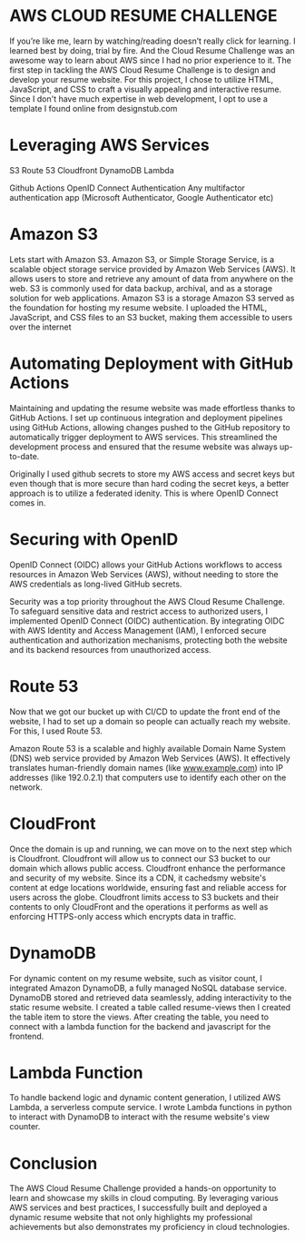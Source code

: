# AWS CLOUD RESUME CHALLENGE
If you’re like me, learn by watching/reading doesn’t really click for learning. I learned best by doing, trial by fire. And the Cloud Resume Challenge was an awesome way to learn about AWS since I had no prior experience to it. The first step in tackling the AWS Cloud Resume Challenge is to design and develop your resume website. For this project, I chose to utilize HTML, JavaScript, and CSS to craft a visually appealing and interactive resume. Since I don't have much expertise in web development, I opt to use a template I found online from designstub.com

# Leveraging AWS Services
S3
Route 53
Cloudfront
DynamoDB
Lambda

Github Actions
OpenID Connect Authentication
Any multifactor authentication app (Microsoft Authenticator, Google Authenticator etc)

# Amazon S3
Lets start with Amazon S3. Amazon S3, or Simple Storage Service, is a scalable object storage service provided by Amazon Web Services (AWS). It allows users to store and retrieve any amount of data from anywhere on the web. S3 is commonly used for data backup, archival, and as a storage solution for web applications. Amazon S3 is a storage Amazon S3 served as the foundation for hosting my resume website. I uploaded the HTML, JavaScript, and CSS files to an S3 bucket, making them accessible to users over the internet

# Automating Deployment with GitHub Actions
Maintaining and updating the resume website was made effortless thanks to GitHub Actions. I set up continuous integration and deployment pipelines using GitHub Actions, allowing changes pushed to the GitHub repository to automatically trigger deployment to AWS services. This streamlined the development process and ensured that the resume website was always up-to-date.

Originally I used github secrets to store my AWS access and secret keys but even though that is more secure than hard coding the secret keys, a better approach is to utilize a federated idenity. This is where OpenID Connect comes in.

# Securing with OpenID
OpenID Connect (OIDC) allows your GitHub Actions workflows to access resources in Amazon Web Services (AWS), without needing to store the AWS credentials as long-lived GitHub secrets.

Security was a top priority throughout the AWS Cloud Resume Challenge. To safeguard sensitive data and restrict access to authorized users, I implemented OpenID Connect (OIDC) authentication. By integrating OIDC with AWS Identity and Access Management (IAM), I enforced secure authentication and authorization mechanisms, protecting both the website and its backend resources from unauthorized access.

# Route 53
Now that we got our bucket up with CI/CD to update the front end of the website, I had to set up a domain so people can actually reach my website. For this, I used Route 53.

Amazon Route 53 is a scalable and highly available Domain Name System (DNS) web service provided by Amazon Web Services (AWS). It effectively translates human-friendly domain names (like www.example.com) into IP addresses (like 192.0.2.1) that computers use to identify each other on the network.

# CloudFront
Once the domain is up and running, we can move on to the next step which is Cloudfront. Cloudfront will allow us to connect our S3 bucket to our domain which allows public access. Cloudfront enhance the performance and security of my website. Since its a CDN, it cachedsmy website's content at edge locations worldwide, ensuring fast and reliable access for users across the globe. Cloudfront limits access to S3 buckets and their contents to only CloudFront and the operations it performs as well as enforcing HTTPS-only access which encrypts data in traffic.

# DynamoDB
For dynamic content on my resume website, such as visitor count, I integrated Amazon DynamoDB, a fully managed NoSQL database service. DynamoDB stored and retrieved data seamlessly, adding interactivity to the static resume website. I created a table called resume-views then I created the table item to store the views. After creating the table, you need to connect with a lambda function for the backend and javascript for the frontend.

# Lambda Function
To handle backend logic and dynamic content generation, I utilized AWS Lambda, a serverless compute service. I wrote Lambda functions in python to interact with DynamoDB to interact with the resume website's view counter.

# Conclusion
The AWS Cloud Resume Challenge provided a hands-on opportunity to learn and showcase my skills in cloud computing. By leveraging various AWS services and best practices, I successfully built and deployed a dynamic resume website that not only highlights my professional achievements but also demonstrates my proficiency in cloud technologies.


